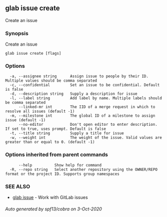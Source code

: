 ## glab issue create

Create an issue

### Synopsis

Create an issue

```
glab issue create [flags]
```

### Options

```
  -a, --assignee string      Assign issue to people by their ID. Multiple values should be comma separated 
  -c, --confidential         Set an issue to be confidential. Default is false
  -d, --description string   Supply a description for issue
  -l, --label string         Add label by name. Multiple labels should be comma separated
      --linked-mr int        The IID of a merge request in which to resolve all issues (default -1)
  -m, --milestone int        The global ID of a milestone to assign issue (default -1)
      --no-editor            Don't open editor to enter description. If set to true, uses prompt. Default is false
  -t, --title string         Supply a title for issue
  -w, --weight int           The weight of the issue. Valid values are greater than or equal to 0. (default -1)
```

### Options inherited from parent commands

```
      --help          Show help for command
  -R, --repo string   Select another repository using the OWNER/REPO format or the project ID. Supports group namespaces
```

### SEE ALSO

* [glab issue](glab_issue.md)	 - Work with GitLab issues

###### Auto generated by spf13/cobra on 3-Oct-2020
